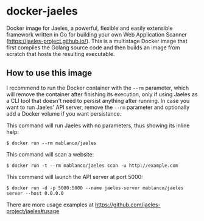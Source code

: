 # docker-jaeles

Docker image for Jaeles, a powerful, flexible and easily extensible framework written in Go for building your own Web Application Scanner (<https://jaeles-project.github.io/>). This is a multistage Docker image that first compiles the Golang source code and then builds an image from scratch that hosts the resulting executable.

## How to use this image

I recommend to run the Docker container with the `--rm` parameter, which will remove the container after finishing its execution, only if using Jaeles as a CLI tool that doesn't need to persist anything after running. In case you want to run Jaeles' API server, remove the `--rm` parameter and optionally add a Docker volume if you want persistance.

This command will run Jaeles with no parameters, thus showing its inline help:

    $ docker run --rm mablanco/jaeles

This command will scan a website:

    $ docker run -t --rm mablanco/jaeles scan -u http://example.com

This command will launch the API server at port 5000:

    $ docker run -d -p 5000:5000 --name jaeles-server mablanco/jaeles server --host 0.0.0.0

There are more usage examples at https://github.com/jaeles-project/jaeles#usage
